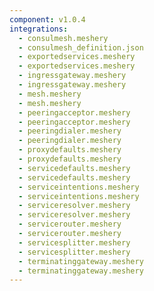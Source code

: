 ```yaml
---
component: v1.0.4
integrations:
  - consulmesh.meshery
  - consulmesh_definition.json
  - exportedservices.meshery
  - exportedservices.meshery
  - ingressgateway.meshery
  - ingressgateway.meshery
  - mesh.meshery
  - mesh.meshery
  - peeringacceptor.meshery
  - peeringacceptor.meshery
  - peeringdialer.meshery
  - peeringdialer.meshery
  - proxydefaults.meshery
  - proxydefaults.meshery
  - servicedefaults.meshery
  - servicedefaults.meshery
  - serviceintentions.meshery
  - serviceintentions.meshery
  - serviceresolver.meshery
  - serviceresolver.meshery
  - servicerouter.meshery
  - servicerouter.meshery
  - servicesplitter.meshery
  - servicesplitter.meshery
  - terminatinggateway.meshery
  - terminatinggateway.meshery
---
```

